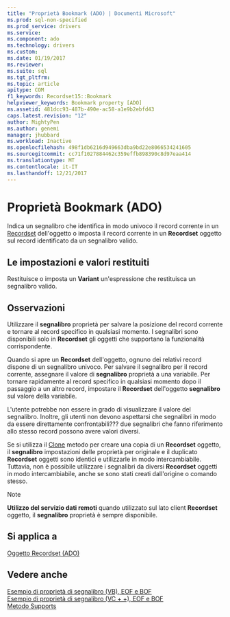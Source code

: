 ```yaml
---
title: "Proprietà Bookmark (ADO) | Documenti Microsoft"
ms.prod: sql-non-specified
ms.prod_service: drivers
ms.service: 
ms.component: ado
ms.technology: drivers
ms.custom: 
ms.date: 01/19/2017
ms.reviewer: 
ms.suite: sql
ms.tgt_pltfrm: 
ms.topic: article
apitype: COM
f1_keywords: Recordset15::Bookmark
helpviewer_keywords: Bookmark property [ADO]
ms.assetid: 481dcc93-487b-490e-ac58-a1e9b2ebfd43
caps.latest.revision: "12"
author: MightyPen
ms.author: genemi
manager: jhubbard
ms.workload: Inactive
ms.openlocfilehash: 498f1db6216d949663dba9bd22e8066534241605
ms.sourcegitcommit: cc71f1027884462c359effb898390c8d97eaa414
ms.translationtype: MT
ms.contentlocale: it-IT
ms.lasthandoff: 12/21/2017
---
```

# <a name="bookmark-property-ado"></a>Proprietà Bookmark (ADO)
Indica un segnalibro che identifica in modo univoco il record corrente in un [Recordset](../../../ado/reference/ado-api/recordset-object-ado.md) dell'oggetto o imposta il record corrente in un **Recordset** oggetto sul record identificato da un segnalibro valido.  
  
## <a name="settings-and-return-values"></a>Le impostazioni e valori restituiti  
 Restituisce o imposta un **Variant** un'espressione che restituisca un segnalibro valido.  
  
## <a name="remarks"></a>Osservazioni  
 Utilizzare il **segnalibro** proprietà per salvare la posizione del record corrente e tornare al record specifico in qualsiasi momento. I segnalibri sono disponibili solo in **Recordset** gli oggetti che supportano la funzionalità corrispondente.  
  
 Quando si apre un **Recordset** dell'oggetto, ognuno dei relativi record dispone di un segnalibro univoco. Per salvare il segnalibro per il record corrente, assegnare il valore di **segnalibro** proprietà a una variabile. Per tornare rapidamente al record specifico in qualsiasi momento dopo il passaggio a un altro record, impostare il **Recordset** dell'oggetto **segnalibro** sul valore della variabile.  
  
 L'utente potrebbe non essere in grado di visualizzare il valore del segnalibro. Inoltre, gli utenti non devono aspettarsi che segnalibri in modo da essere direttamente confrontabili??? due segnalibri che fanno riferimento allo stesso record possono avere valori diversi.  
  
 Se si utilizza il [Clone](../../../ado/reference/ado-api/clone-method-ado.md) metodo per creare una copia di un **Recordset** oggetto, il **segnalibro** impostazioni delle proprietà per originale e il duplicato **Recordset**  oggetti sono identici e utilizzarle in modo intercambiabile. Tuttavia, non è possibile utilizzare i segnalibri da diversi **Recordset** oggetti in modo intercambiabile, anche se sono stati creati dall'origine o comando stesso.  
  
> [!NOTE]
>  **Utilizzo del servizio dati remoti** quando utilizzato sul lato client **Recordset** oggetto, il **segnalibro** proprietà è sempre disponibile.  
  
## <a name="applies-to"></a>Si applica a  
 [Oggetto Recordset (ADO)](../../../ado/reference/ado-api/recordset-object-ado.md)  
  
## <a name="see-also"></a>Vedere anche  
 [Esempio di proprietà di segnalibro (VB), EOF e BOF](../../../ado/reference/ado-api/bof-eof-and-bookmark-properties-example-vb.md)   
 [Esempio di proprietà di segnalibro (VC + +), EOF e BOF](../../../ado/reference/ado-api/bof-eof-and-bookmark-properties-example-vc.md)   
 [Metodo Supports](../../../ado/reference/ado-api/supports-method.md)
